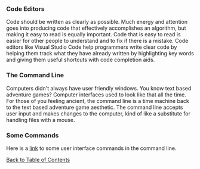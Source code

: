 ### Code Editors

  Code should be written as clearly as possible.  Much energy and attention goes into producing code 
that effectively accomplishes an algorithm, but making it easy to read is equally important.  Code that 
is easy to read is easier for other people to understand and to fix if there is a mistake.  Code editors 
like Visual Studio Code help programmers write clear code by helping them track what they have already 
written by highlighting key words and giving them useful shortcuts with code completion aids.    



### The Command Line

  Computers didn't always have user friendly windows.  You know text based adventure games? Computer interfaces 
used to look like that all the time.  For those of you feeling ancient, the command line is a time machine back to 
the text based adventure game aesthetic.  The command line accepts user input and makes changes to the computer, kind 
of like a substitute for handling files with a mouse.  



### Some Commands

  Here is a [link](https://www.guru99.com/linux-commands-cheat-sheet.html) to some user interface commands in the command line.  

 
 
[Back to Table of Contents](https://ryanhoffman4.github.io/reading-notes/)
